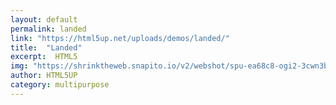 ```yaml
---
layout: default
permalink: landed
link: "https://html5up.net/uploads/demos/landed/"
title:  "Landed"
excerpt:  HTML5
img: "https://shrinktheweb.snapito.io/v2/webshot/spu-ea68c8-ogi2-3cwn3bmfojjlb56e?size=mc&screen=1280x1024&url=https%3A%2F%2Fhtml5up.net%2Fuploads%2Fdemos%2Flanded%2F"
author: HTML5UP
category: multipurpose
---
```

